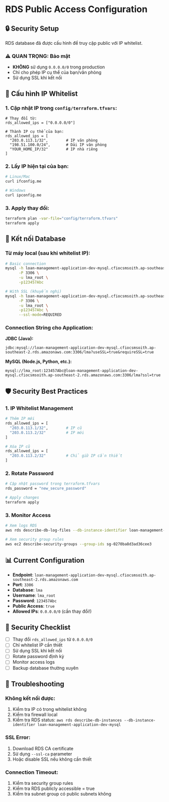 # RDS Public Access Configuration

## 🔒 Security Setup

RDS database đã được cấu hình để truy cập public với IP whitelist.

### ⚠️ **QUAN TRỌNG: Bảo mật**
- **KHÔNG** sử dụng `0.0.0.0/0` trong production
- Chỉ cho phép IP cụ thể của bạn/văn phòng
- Sử dụng SSL khi kết nối

## 📝 Cấu hình IP Whitelist

### 1. Cập nhật IP trong `config/terraform.tfvars`:

```hcl
# Thay đổi từ:
rds_allowed_ips = ["0.0.0.0/0"]

# Thành IP cụ thể của bạn:
rds_allowed_ips = [
  "203.0.113.1/32",        # IP văn phòng
  "198.51.100.0/24",       # Dải IP văn phòng
  "YOUR_HOME_IP/32"        # IP nhà riêng
]
```

### 2. Lấy IP hiện tại của bạn:
```bash
# Linux/Mac
curl ifconfig.me

# Windows
curl ipconfig.me
```

### 3. Apply thay đổi:
```bash
terraform plan -var-file="config/terraform.tfvars"
terraform apply
```

## 🔌 Kết nối Database

### Từ máy local (sau khi whitelist IP):

```bash
# Basic connection
mysql -h loan-management-application-dev-mysql.cfiocsmsoith.ap-southeast-2.rds.amazonaws.com \
      -P 3306 \
      -u lma_root \
      -p123457Abc

# With SSL (khuyến nghị)
mysql -h loan-management-application-dev-mysql.cfiocsmsoith.ap-southeast-2.rds.amazonaws.com \
      -P 3306 \
      -u lma_root \
      -p123457Abc \
      --ssl-mode=REQUIRED
```

### Connection String cho Application:

**JDBC (Java):**
```
jdbc:mysql://loan-management-application-dev-mysql.cfiocsmsoith.ap-southeast-2.rds.amazonaws.com:3306/lma?useSSL=true&requireSSL=true
```

**MySQL (Node.js, Python, etc.):**
```
mysql://lma_root:123457Abc@loan-management-application-dev-mysql.cfiocsmsoith.ap-southeast-2.rds.amazonaws.com:3306/lma?ssl=true
```

## 🛡️ Security Best Practices

### 1. IP Whitelist Management
```bash
# Thêm IP mới
rds_allowed_ips = [
  "203.0.113.1/32",        # IP cũ
  "203.0.113.2/32"         # IP mới
]

# Xóa IP cũ
rds_allowed_ips = [
  "203.0.113.2/32"         # Chỉ giữ IP cần thiết
]
```

### 2. Rotate Password
```bash
# Cập nhật password trong terraform.tfvars
rds_password = "new_secure_password"

# Apply changes
terraform apply
```

### 3. Monitor Access
```bash
# Xem logs RDS
aws rds describe-db-log-files --db-instance-identifier loan-management-application-dev-mysql

# Xem security group rules
aws ec2 describe-security-groups --group-ids sg-0270ba8d3ad36cee3
```

## 📊 Current Configuration

- **Endpoint**: `loan-management-application-dev-mysql.cfiocsmsoith.ap-southeast-2.rds.amazonaws.com`
- **Port**: `3306`
- **Database**: `lma`
- **Username**: `lma_root`
- **Password**: `123457Abc`
- **Public Access**: `true`
- **Allowed IPs**: `0.0.0.0/0` (cần thay đổi!)

## 🚨 Security Checklist

- [ ] Thay đổi `rds_allowed_ips` từ `0.0.0.0/0`
- [ ] Chỉ whitelist IP cần thiết
- [ ] Sử dụng SSL khi kết nối
- [ ] Rotate password định kỳ
- [ ] Monitor access logs
- [ ] Backup database thường xuyên

## 🔧 Troubleshooting

### Không kết nối được:
1. Kiểm tra IP có trong whitelist không
2. Kiểm tra firewall local
3. Kiểm tra RDS status: `aws rds describe-db-instances --db-instance-identifier loan-management-application-dev-mysql`

### SSL Error:
1. Download RDS CA certificate
2. Sử dụng `--ssl-ca` parameter
3. Hoặc disable SSL nếu không cần thiết

### Connection Timeout:
1. Kiểm tra security group rules
2. Kiểm tra RDS publicly accessible = true
3. Kiểm tra subnet group có public subnets không
